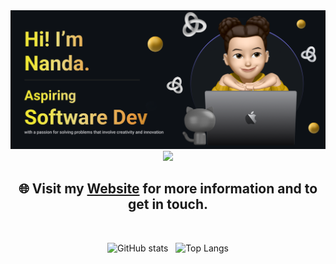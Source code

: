 <img src="https://github.com/NandaMonroe/nandamonroe/blob/main/readme-banner.png" />
  
<div align="center">
<img src="https://user-images.githubusercontent.com/74038190/212284115-f47cd8ff-2ffb-4b04-b5bf-4d1c14c0247f.gif" width="700">
</div>

<div align="center">

## 🌐 Visit my [Website](https://nandamonroe.vercel.app/) for more information and to get in touch.

</div>

<br/>

<div align="center">

![GitHub stats](https://github-readme-stats.vercel.app/api?username=nandamonroe&show_icons=true&theme=transparent) &nbsp;
![Top Langs](https://github-readme-stats.vercel.app/api/top-langs/?username=nandamonroe&layout=donut)
</div>

<!--
<img src="https://user-images.githubusercontent.com/74038190/216124356-9c152f5b-554d-400c-a2f3-84f0f0b9a627.png" alt="Face with Hand Over Mouth" width="30" /> &nbsp; YOU FOUND ME! &nbsp; <img src="https://user-images.githubusercontent.com/74038190/216124356-9c152f5b-554d-400c-a2f3-84f0f0b9a627.png" alt="Face with Hand Over Mouth" width="30" />
Here are some ideas to get you started:

- 🔭 I’m currently working on ...
- 🌱 I’m currently learning ... 
- 👯 I’m looking to collaborate on ...
- 🤔 I’m looking for help with ...
- 💬 Ask me about ...
- 📫 How to reach me: ...
- 😄 Pronouns: ...
- ⚡ Fun fact: ...
-->
